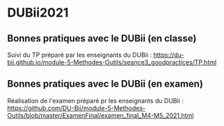 # DUBii2021
## Bonnes pratiques avec le DUBii (en classe)

Suivi du TP préparé par les enseignants du DUBii :
https://du-bii.github.io/module-5-Methodes-Outils/seance3_goodpractices/TP.html

## Bonnes pratiques avec le DUBii (en examen)

Réalisation de l'examen préparé pr les enseignants du DUBii :
https://github.com/DU-Bii/module-5-Methodes-Outils/blob/master/ExamenFinal/examen_final_M4-M5_2021.html
